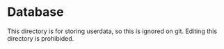 # Database

This directory is for storing userdata, so this is ignored on git. Editing this directory is prohibided.
